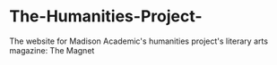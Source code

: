 # The-Humanities-Project-
The website for Madison Academic's humanities project's literary arts magazine: The Magnet
